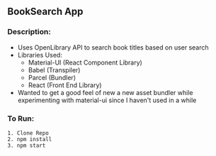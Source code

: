 ## BookSearch App

### Description:
- Uses OpenLibrary API to search book titles based on user search
- Libraries Used:
    - Material-UI (React Component Library)
    - Babel (Transpiler)
    - Parcel (Bundler)
    - React (Front End Library)
- Wanted to get a good feel of new a new asset bundler while experimenting with material-ui since I haven't used in a while

### To Run:
```
1. Clone Repo
2. npm install
3. npm start
```